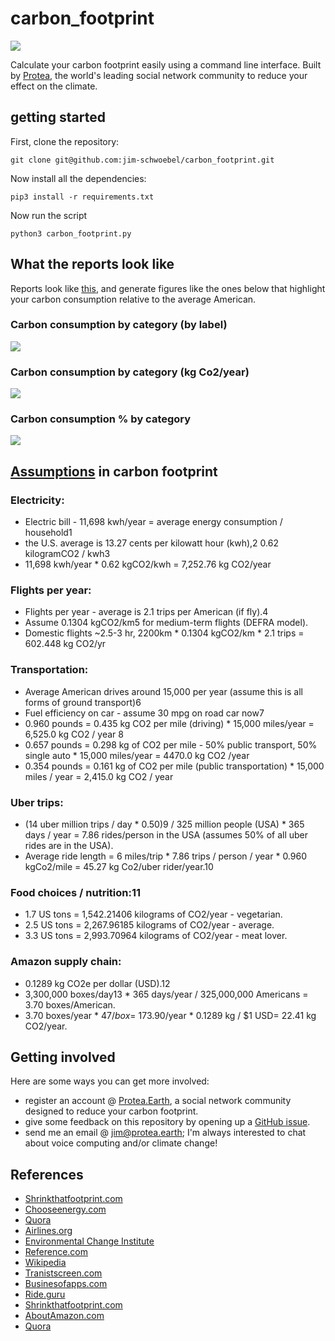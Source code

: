 # carbon_footprint
![](https://github.com/protea-earth/carbon_footprint/blob/master/assets/logo.png)

Calculate your carbon footprint easily using a command line interface. Built by [Protea](http://protea.earth), the world's leading social network community to reduce your effect on the climate.

## getting started

First, clone the repository:

```
git clone git@github.com:jim-schwoebel/carbon_footprint.git
```

Now install all the dependencies:

```
pip3 install -r requirements.txt 
```

Now run the script 

```
python3 carbon_footprint.py
```

## What the reports look like

Reports look like [this](https://github.com/protea-earth/carbon_footprint/blob/master/footprint_report.pdf), and generate figures like the ones below that highlight your carbon consumption relative to the average American. 

### Carbon consumption by category (by label)
![](https://github.com/protea-earth/carbon_footprint/blob/master/assets/bar.png)
### Carbon consumption by category (kg Co2/year)
![](https://github.com/protea-earth/carbon_footprint/blob/master/assets/bar_2.png)
### Carbon consumption % by category 
![](https://github.com/protea-earth/carbon_footprint/blob/master/assets/pi.png)

## [Assumptions](https://github.com/protea-earth/carbon_footprint/blob/master/assets/7.pdf) in carbon footprint 
### Electricity:
- Electric bill - 11,698 kwh/year = average energy consumption / household1
- the U.S. average is 13.27 cents per kilowatt hour (kwh),2 0.62 kilogramCO2 / kwh3
- 11,698 kwh/year * 0.62 kgCO2/kwh = 7,252.76 kg CO2/year
### Flights per year:
- Flights per year - average is 2.1 trips per American (if fly).4
- Assume 0.1304 kgCO2/km5 for medium-term flights (DEFRA model).
- Domestic flights ~2.5-3 hr, 2200km * 0.1304 kgCO2/km * 2.1 trips = 602.448 kg CO2/yr
### Transportation:
- Average American drives around 15,000 per year (assume this is all forms of ground transport)6
- Fuel efficiency on car - assume 30 mpg on road car now7
- 0.960 pounds = 0.435 kg CO2 per mile (driving) * 15,000 miles/year = 6,525.0 kg CO2 / year 8
- 0.657 pounds = 0.298 kg of CO2 per mile - 50% public transport, 50% single auto * 15,000 miles/year = 4470.0 kg CO2 /year
- 0.354 pounds = 0.161 kg of CO2 per mile (public transportation) * 15,000 miles / year = 2,415.0 kg CO2 / year
### Uber trips:
- (14 uber million trips / day * 0.50)9 / 325 million people (USA) * 365 days / year = 7.86 rides/person in the USA (assumes 50% of all uber rides are in the USA).
- Average ride length = 6 miles/trip * 7.86 trips / person / year * 0.960 kgCo2/mile = 45.27 kg Co2/uber rider/year.10
### Food choices / nutrition:11
- 1.7 US tons = 1,542.21406 kilograms of CO2/year - vegetarian.
- 2.5 US tons = 2,267.96185 kilograms of CO2/year - average.
- 3.3 US tons = 2,993.70964 kilograms of CO2/year - meat lover.
### Amazon supply chain:
- 0.1289 kg CO2e per dollar (USD).12
- 3,300,000 boxes/day13 * 365 days/year / 325,000,000 Americans = 3.70 boxes/American.
- 3.70 boxes/year * $47 / box = ~$173.90/year * 0.1289 kg / $1 USD= 22.41 kg CO2/year.

## Getting involved
Here are some ways you can get more involved:

* register an account @ [Protea.Earth](http://protea.earth), a social network community designed to reduce your carbon footprint.
* give some feedback on this repository by opening up a [GitHub issue](https://github.com/protea-earth/carbon_footprint//issues).
* send me an email @ jim@protea.earth; I'm always interested to chat about voice computing and/or climate change!

## References
- [Shrinkthatfootprint.com](http://shrinkthatfootprint.com/average-household-electricity-consumption)
- [Chooseenergy.com](https://www.chooseenergy.com/electricity-rates-by-state/)
- [Quora](https://www.quora.com/How-much-CO2-is-produced-per-KWH-of-electricity)
- [Airlines.org](http://airlines.org/wp-content/uploads/2016/04/2016Survey.pdf)
- [Environmental Change Institute](https://www.eci.ox.ac.uk/research/energy/downloads/jardine09-carboninflights.pdf)
- [Reference.com](https://www.reference.com/vehicles/average-mileage-put-car-year-5c8f88fa02be73c8)
- [Wikipedia](https://en.wikipedia.org/wiki/Corporate_average_fuel_economy)
- [Tranistscreen.com](http://blog.transitscreen.com/how-public-transit-can-and-must-help-reduce-carbon-pollution)
- [Businesofapps.com](https://www.businessofapps.com/data/uber-statistics/)
- [Ride.guru](https://ride.guru/lounge/p/what-is-the-average-trip-distance-for-an-uber-or-lyft-ride)
- [Shrinkthatfootprint.com](http://shrinkthatfootprint.com/food-carbon-footprint-diet)
- [AboutAmazon.com](https://sustainability.aboutamazon.com/carbon-footprint)
- [Quora](https://www.quora.com/How-many-boxes-does-Amazon-ship-every-day)
